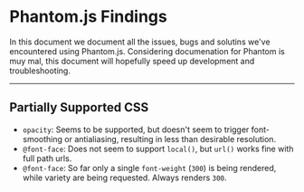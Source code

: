 # Phantom.js Findings #

In this document we document all the issues, bugs and solutins we've encountered using Phantom.js. Considering documenation for Phantom is muy mal, this document will hopefully speed up development and troubleshooting.

* * *

## Partially Supported CSS ##

- `opacity`: Seems to be supported, but doesn't seem to trigger font-smoothing or antialiasing, resulting in less than desirable resolution.
- `@font-face`: Does not seem to support `local()`, but `url()` works fine with full path urls.
- `@font-face`: So far only a single `font-weight` (`300`) is being rendered, while variety are being requested. Always renders `300`.